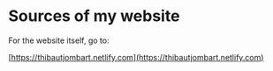
# Sources of my website

For the website itself, go to:

[https://thibautjombart.netlify.com](https://thibautjombart.netlify.com)
